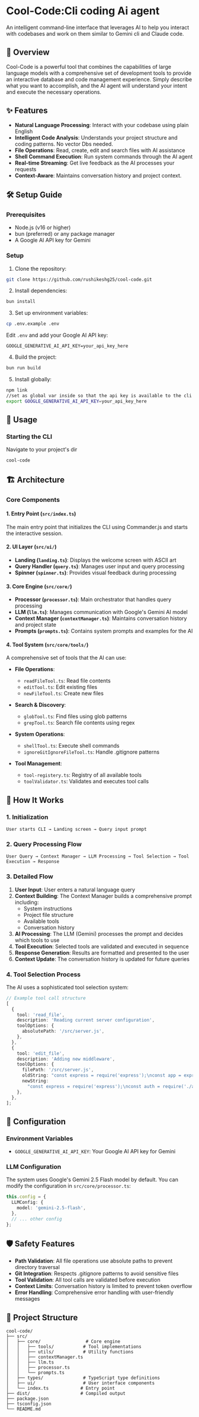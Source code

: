 # Cool-Code:Cli coding Ai agent

An intelligent command-line interface that leverages AI to help you interact with codebases and work on them similar to Gemini cli and Claude code.

## 🚀 Overview

Cool-Code is a powerful tool that combines the capabilities of large language models with a comprehensive set of development tools to provide an interactive database and code management experience. Simply describe what you want to accomplish, and the AI agent will understand your intent and execute the necessary operations.

## ✨ Features

- **Natural Language Processing**: Interact with your codebase using plain English
- **Intelligent Code Analysis**: Understands your project structure and coding patterns. No vector Dbs needed.
- **File Operations**: Read, create, edit and search files with AI assistance
- **Shell Command Execution**: Run system commands through the AI agent
- **Real-time Streaming**: Get live feedback as the AI processes your requests
- **Context-Aware**: Maintains conversation history and project context.

## 🛠 Setup Guide

### Prerequisites

- Node.js (v16 or higher)
- bun (preferred) or any package manager
- A Google AI API key for Gemini

### Setup

1. Clone the repository:

```bash
git clone https://github.com/rushikeshg25/cool-code.git
```

2. Install dependencies:

```bash
bun install
```

3. Set up environment variables:

```bash
cp .env.example .env
```

Edit `.env` and add your Google AI API key:

```
GOOGLE_GENERATIVE_AI_API_KEY=your_api_key_here
```

4. Build the project:

```bash
bun run build
```

5. Install globally:

```bash
npm link
//set as global var inside so that the api key is available to the cli
export GOOGLE_GENERATIVE_AI_API_KEY=your_api_key_here
```

## 🎯 Usage

### Starting the CLI

Navigate to your project's dir

```bash
cool-code
```

## 🏗 Architecture

### Core Components

#### 1. Entry Point (`src/index.ts`)

The main entry point that initializes the CLI using Commander.js and starts the interactive session.

#### 2. UI Layer (`src/ui/`)

- **Landing (`landing.ts`)**: Displays the welcome screen with ASCII art
- **Query Handler (`query.ts`)**: Manages user input and query processing
- **Spinner (`spinner.ts`)**: Provides visual feedback during processing

#### 3. Core Engine (`src/core/`)

- **Processor (`processor.ts`)**: Main orchestrator that handles query processing
- **LLM (`llm.ts`)**: Manages communication with Google's Gemini AI model
- **Context Manager (`contextManager.ts`)**: Maintains conversation history and project state
- **Prompts (`prompts.ts`)**: Contains system prompts and examples for the AI

#### 4. Tool System (`src/core/tools/`)

A comprehensive set of tools that the AI can use:

- **File Operations**:
  - `readFileTool.ts`: Read file contents
  - `editTool.ts`: Edit existing files
  - `newFileTool.ts`: Create new files

- **Search & Discovery**:
  - `globTool.ts`: Find files using glob patterns
  - `grepTool.ts`: Search file contents using regex

- **System Operations**:
  - `shellTool.ts`: Execute shell commands
  - `ignoreGitIgnoreFileTool.ts`: Handle .gitignore patterns

- **Tool Management**:
  - `tool-registery.ts`: Registry of all available tools
  - `toolValidator.ts`: Validates and executes tool calls

## 🔄 How It Works

### 1. Initialization

```
User starts CLI → Landing screen → Query input prompt
```

### 2. Query Processing Flow

```
User Query → Context Manager → LLM Processing → Tool Selection → Tool Execution → Response
```

### 3. Detailed Flow

1. **User Input**: User enters a natural language query
2. **Context Building**: The Context Manager builds a comprehensive prompt including:
   - System instructions
   - Project file structure
   - Available tools
   - Conversation history
3. **AI Processing**: The LLM (Gemini) processes the prompt and decides which tools to use
4. **Tool Execution**: Selected tools are validated and executed in sequence
5. **Response Generation**: Results are formatted and presented to the user
6. **Context Update**: The conversation history is updated for future queries

### 4. Tool Selection Process

The AI uses a sophisticated tool selection system:

```typescript
// Example tool call structure
[
  {
    tool: 'read_file',
    description: 'Reading current server configuration',
    toolOptions: {
      absolutePath: '/src/server.js',
    },
  },
  {
    tool: 'edit_file',
    description: 'Adding new middleware',
    toolOptions: {
      filePath: '/src/server.js',
      oldString: "const express = require('express');\nconst app = express();",
      newString:
        "const express = require('express');\nconst auth = require('./auth');\nconst app = express();",
    },
  },
];
```

## 🔧 Configuration

### Environment Variables

- `GOOGLE_GENERATIVE_AI_API_KEY`: Your Google AI API key for Gemini

### LLM Configuration

The system uses Google's Gemini 2.5 Flash model by default. You can modify the configuration in `src/core/processor.ts`:

```typescript
this.config = {
  LLMConfig: {
    model: 'gemini-2.5-flash',
  },
  // ... other config
};
```

## 🛡 Safety Features

- **Path Validation**: All file operations use absolute paths to prevent directory traversal
- **Git Integration**: Respects .gitignore patterns to avoid sensitive files
- **Tool Validation**: All tool calls are validated before execution
- **Context Limits**: Conversation history is limited to prevent token overflow
- **Error Handling**: Comprehensive error handling with user-friendly messages

## 📁 Project Structure

```
cool-code/
├── src/
│   ├── core/                 # Core engine
│   │   ├── tools/           # Tool implementations
│   │   ├── utils/           # Utility functions
│   │   ├── contextManager.ts
│   │   ├── llm.ts
│   │   ├── processor.ts
│   │   └── prompts.ts
│   ├── types/               # TypeScript type definitions
│   ├── ui/                  # User interface components
│   └── index.ts            # Entry point
├── dist/                   # Compiled output
├── package.json
├── tsconfig.json
└── README.md
```
